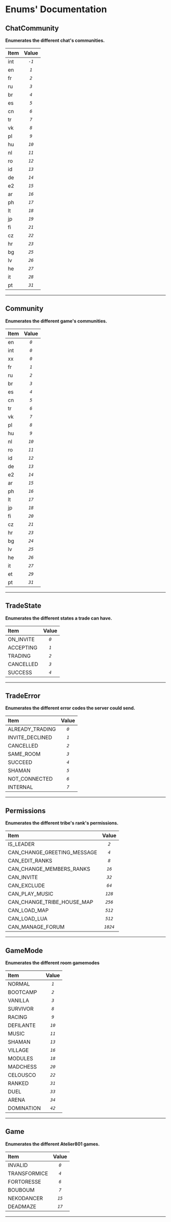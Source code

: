 # Enums' Documentation

## ChatCommunity
**Enumerates the different chat's communities.**

| Item | Value |
|:---- |:-----:|
| int | *`-1`* |
| en | *`1`* |
| fr | *`2`* |
| ru | *`3`* |
| br | *`4`* |
| es | *`5`* |
| cn | *`6`* |
| tr | *`7`* |
| vk | *`8`* |
| pl | *`9`* |
| hu | *`10`* |
| nl | *`11`* |
| ro | *`12`* |
| id | *`13`* |
| de | *`14`* |
| e2 | *`15`* |
| ar | *`16`* |
| ph | *`17`* |
| lt | *`18`* |
| jp | *`19`* |
| fi | *`21`* |
| cz | *`22`* |
| hr | *`23`* |
| bg | *`25`* |
| lv | *`26`* |
| he | *`27`* |
| it | *`28`* |
| pt | *`31`* |

---

## Community
**Enumerates the different game's communities.**

| Item | Value |
|:---- |:-----:|
| en | *`0`* |
| int | *`0`* |
| xx | *`0`* |
| fr | *`1`* |
| ru | *`2`* |
| br | *`3`* |
| es | *`4`* |
| cn | *`5`* |
| tr | *`6`* |
| vk | *`7`* |
| pl | *`8`* |
| hu | *`9`* |
| nl | *`10`* |
| ro | *`11`* |
| id | *`12`* |
| de | *`13`* |
| e2 | *`14`* |
| ar | *`15`* |
| ph | *`16`* |
| lt | *`17`* |
| jp | *`18`* |
| fi | *`20`* |
| cz | *`21`* |
| hr | *`23`* |
| bg | *`24`* |
| lv | *`25`* |
| he | *`26`* |
| it | *`27`* |
| et | *`29`* |
| pt | *`31`* |

---

## TradeState
**Enumerates the different states a trade can have.**

| Item | Value |
|:---- |:-----:|
| ON_INVITE | *`0`* |
| ACCEPTING | *`1`* |
| TRADING | *`2`* |
| CANCELLED | *`3`* |
| SUCCESS | *`4`* |

---

## TradeError
**Enumerates the different error codes the server could send.**

| Item | Value |
|:---- |:-----:|
| ALREADY_TRADING | *`0`* |
| INVITE_DECLINED | *`1`* |
| CANCELLED | *`2`* |
| SAME_ROOM | *`3`* |
| SUCCEED | *`4`* |
| SHAMAN | *`5`* |
| NOT_CONNECTED | *`6`* |
| INTERNAL | *`7`* |

---

## Permissions
**Enumerates the different tribe's rank's permissions.**

| Item | Value |
|:---- |:-----:|
| IS_LEADER | *`2`* |
| CAN_CHANGE_GREETING_MESSAGE | *`4`* |
| CAN_EDIT_RANKS | *`8`* |
| CAN_CHANGE_MEMBERS_RANKS | *`16`* |
| CAN_INVITE | *`32`* |
| CAN_EXCLUDE | *`64`* |
| CAN_PLAY_MUSIC | *`128`* |
| CAN_CHANGE_TRIBE_HOUSE_MAP | *`256`* |
| CAN_LOAD_MAP | *`512`* |
| CAN_LOAD_LUA | *`512`* |
| CAN_MANAGE_FORUM | *`1024`* |

---

## GameMode
**Enumerates the different room gamemodes**

| Item | Value |
|:---- |:-----:|
| NORMAL | *`1`* |
| BOOTCAMP | *`2`* |
| VANILLA | *`3`* |
| SURVIVOR | *`8`* |
| RACING | *`9`* |
| DEFILANTE | *`10`* |
| MUSIC | *`11`* |
| SHAMAN | *`13`* |
| VILLAGE | *`16`* |
| MODULES | *`18`* |
| MADCHESS | *`20`* |
| CELOUSCO | *`22`* |
| RANKED | *`31`* |
| DUEL | *`33`* |
| ARENA | *`34`* |
| DOMINATION | *`42`* |

---

## Game
**Enumerates the different Atelier801 games.**

| Item | Value |
|:---- |:-----:|
| INVALID | *`0`* |
| TRANSFORMICE | *`4`* |
| FORTORESSE | *`6`* |
| BOUBOUM | *`7`* |
| NEKODANCER | *`15`* |
| DEADMAZE | *`17`* |

---

